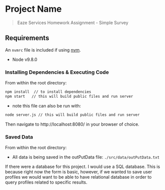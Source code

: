 # Project Name

> Eaze Services Homework Assignment - Simple Survey

## Requirements

An `nvmrc` file is included if using [nvm](https://github.com/creationix/nvm).

- Node v9.8.0

### Installing Dependencies & Executing Code 

From within the root directory:

```sh
npm install  // to install dependencies
npm start   // this will build public files and run server
```
* note this file can also be run with:

```sh
node server.js // this will build public files and run server
```

Then navigate to http://localhost:8080/ in your browser of choice. 

### Saved Data

From within the root directory:
- All data is being saved in the outPutData file: `./src/data/outPutData.txt`

If there were a database for this project. I would use a SQL database. This is because right now the form is basic,
however, if we wanted to save user profiles we would want to be able to have relational database in order to query profiles
related to specific results.  


